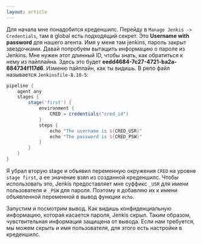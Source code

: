 ```yaml
---
layout: article
---
```

Для начала мне понадобится креденшилс. Перейду в `Manage Jenkis -> Credentials`, там в global есть подходящий секрет. Это **Username with password** для нашего агента. Имя у меня там jenkins, пароль закрыт звездочками. Давай попробуем вытащить информацию о пароле из Jenkins. Мне нужен этот длинный ID, чтобы знать, как обратиться к нему из пайплайна. Здесь это будет **eedd4684-7c27-4721-ba2a-684734f117d6**. Изменю пайплайн, как ты видишь. В репо файл называется `Jenkinsfile-8.10-5`:

```groovy
pipeline {
    agent any
    stages {
        stage('first') {
            environment {
                CRED = credentials("cred_id")
            }
            steps {
                echo "The username is ${CRED_USR}"
                echo "The password is ${CRED_PSW}"
            }
        }
    }
}
```

Я убрал вторую stage и объявил переменную окружения `CRED` на уровне `stage first`, а ее значение взял из созданной креденшилс. Чтобы использовать это, Jenkis предоставляет мне суффикс `_USR` для имени пользователя и `_PSW` для пароля. Поэтому я добавляю их к имени объявленной переменной в вывод функции `echo`.

Запустим и посмотрим вывод. Как видишь конфиденциальную информацию, которая касается пароля, Jenkis скрыл. Таким образом, чувствительная информация защищена от вывода. Если нам требуется, мы можем скрыть и имя пользователя, для этого есть настройки в креденшилс.
